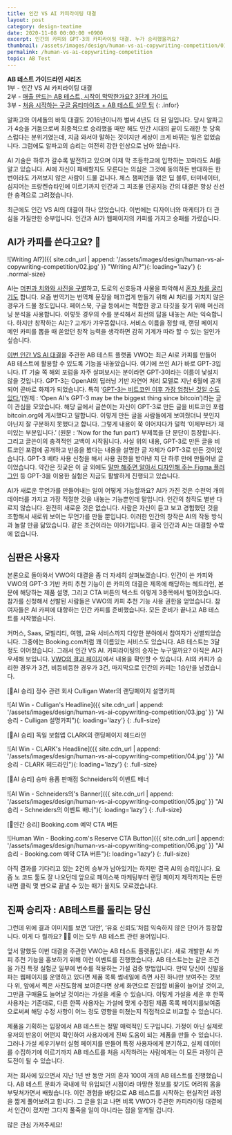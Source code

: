 ```yaml
---
title: 인간 VS AI 카피라이팅 대결
layout: post
category: design-teatime
date: 2020-11-08 00:00:00 +0900
excerpt: 인간의 카피와 GPT-3의 카피라이팅 대결. 누가 승리했을까요?
thumbnail: /assets/images/design/human-vs-ai-copywriting-competition/01.jpg
permalink: /human-vs-ai-copywriting-competition
topic: AB Test
---
```


**AB 테스트 가이드라인 시리즈**  
1부 - 인간 VS AI 카피라이팅 대결  
2부 - <a title='매거진 입맛 - 매출 만드는 AB 테스트, 시작이 막막한가요? 3단계 가이드' href='/3step-ab-test' rel='noopener'>매출 만드는 AB 테스트, 시작이 막막한가요? 3단계 가이드</a>  
3부 - <a title='매거진 입맛 - 처음 시작하는 구글 옵티마이즈 + AB 테스트 실무 팁' href='/starting-google-optimize' rel='noopener'>처음 시작하는 구글 옵티마이즈 + AB 테스트 실무 팁</a>
{: .infor}

알파고와 이세돌의 바둑 대결도 2016년이니까 벌써 4년도 더 된 일입니다. 당시 알파고가 4승을 거둠으로써 최종적으로 승리했을 때만 해도 인간 시대의 끝이 도래한 듯 당혹스럽다는 분위기였는데, 지금 와서야 말하는 것이지만 세상이 크게 바뀌는 일은 없었습니다. 그럼에도 알파고의 승리는 여전히 강한 인상으로 남아 있습니다.

AI 기술은 하루가 갈수록 발전하고 있으며 이제 막 초등학교에 입학하는 꼬마라도 AI를 알고 있습니다. AI에 자신이 패배할지도 모른다는 의심은 그것에 동의하든 반대하든 한 번이라도 가져보지 않은 사람이 드물 겁니다. 체스 챔피언을 꺾은 딥 블루, 터미네이터, 심지어는 프랑켄슈타인에 이르기까지 인간과 그 피조물 인공지능 간의 대결은 항상 신선한 충격으로 그려졌습니다.

최근에도 인간 VS AI의 대결이 하나 있었습니다. 이번에는 디자이너와 마케터가 더 관심을 가질만한 승부입니다. 인간과 AI가 웹페이지의 카피를 가지고 승패를 가렸습니다.

## AI가 카피를 쓴다고요? 🤔

![Writing AI?]({{ site.cdn_url | append: '/assets/images/design/human-vs-ai-copywriting-competition/02.jpg' }} "Writing AI?"){: loading='lazy'}
{: .normal-size}

AI는 [머핀과 치와와 사진을 구별](https://www.google.com/search?q=Chihuahua+or+muffin&client=firefox-b-d&source=lnms&tbm=isch&sa=X&ved=2ahUKEwidrNzqwevsAhU0y4sBHbxtCaUQ_AUoAXoECAwQAw&biw=771&bih=731&dpr=1.25)하고, 도로의 신호등과 사물을 파악해서 [혼자 차를 굴리기도](https://media.giphy.com/media/H7rpSYHRyYgamxQNqw/giphy.gif) 합니다. 요즘 번역기는 번역체 문장을 매끄럽게 만들기 위해 AI 처리를 거치지 않은 경우가 드물 정도입니다. 페이스북, 구글 등에서는 적합한 광고 타깃을 찾기 위해 머신러닝 분석을 사용합니다. 이렇듯 경우의 수를 분석해서 최선의 답을 내놓는 AI는 익숙합니다. 하지만 창작하는 AI는? 고개가 갸우뚱합니다. 서비스 이름을 정할 때, 랜딩 페이지 메인 카피를 뽑을 때 쏟았던 창작 능력을 생각하면 감히 기계가 따라 할 수 있는 일인가 싶습니다.

[이번 인간 VS AI 대결](https://vwo.com/ab-testing-openai-gpt-3/)을 주관한 AB 테스트 플랫폼 VWO는 최근 AI로 카피를 만들어 AB 테스트에 활용할 수 있도록 기능을 내놓았습니다. 여기에 쓰인 AI가 바로 GPT-3입니다. IT 기술 쪽 해외 포럼을 자주 살펴보시는 분이라면 GPT-3이라는 이름이 낯설지 않을 것입니다. GPT-3는 OpenAI의 딥러닝 기반 자연어 처리 모델로 지난 6월에 공개되어 곧바로 화제가 되었습니다. 특히 ‘[GPT-3는 비트코인 이후 가장 엄청난 것일 수도 있다.](https://maraoz.com/2020/07/18/openai-gpt3/)’(원제 : ‘Open AI's GPT-3 may be the biggest thing since bitcoin’)라는 글이 관심을 모았습니다. 해당 글에서 글쓴이는 자신이 GPT-3로 만든 글을 비트코인 포럼 bitcoin.org에 게시했다고 말합니다. 이렇게 만든 글을 사람들에게 보여줬더니 봇인지 아닌지 잘 구분하지 못했다고 합니다. 그렇게 내용이 쭉 이어지다가 덜컥 ‘이제부터가 재미있는 부분입니다.’ (원문 : ‘Now for the fun part’) 부제목을 단 문단이 등장합니다. 그리고 글쓴이의 충격적인 고백이 시작됩니다. 사실 위의 내용, GPT-3로 만든 글을 비트코인 포럼에 공개하고 반응을 봤다는 내용을 설명한 글 자체가 GPT-3로 만든 것이었습니다. GPT-3 베타 사용 신청을 해서 사용 권한을 받아낸 지 단 하루 만에 만들어낸 글이었습니다. 약간은 짓궂은 이 글 외에도 [말만 해주면 알아서 디자인해 주는 Figma 플러그인](https://twitter.com/jsngr/status/1284511080715362304) 등 GPT-3을 이용한 실험은 지금도 활발하게 진행되고 있습니다.

AI가 새로운 무언가를 만들어내는 일이 어떻게 가능할까요? AI가 가진 것은 수천억 개의 데이터를 가지고 가장 적절한 것을 내놓는 기능뿐인데 말입니다.  인간의 창작도 별반 다르지 않습니다. 완전히 새로운 것은 없습니다. 사람은 자신이 듣고 보고 경험했던 것을 조합해서 새로워 보이는 무언가를 만들 뿐입니다. 이러한 인간의 창작은 AI의 작동 방식과 놀랄 만큼 닮았습니다. 같은 조건이라는 이야기입니다. 결국 인간과 AI는 대결할 수밖에 없습니다.

## 심판은 사용자

본론으로 돌아와서 VWO의 대결을 좀 더 자세히 살펴보겠습니다. 인간이 쓴 카피와 VWO의 GPT-3 기반 카피 추천 기능이 쓴 카피의 대결은 제목에 해당하는 헤드라인, 본문에 해당하는 제품 설명, 그리고 CTA 버튼의 텍스트 이렇게 3종목에서 벌어졌습니다. 참가를 신청해서 선발된 사람들은 VWO의 카피 추천 기능 사용 권한을 얻었습니다. 참여자들은 AI 카피에 대항하는 인간 카피를 준비했습니다. 모든 준비가 끝나고 AB 테스트를 시작했습니다.

커머스, Saas, 모빌리티, 여행, 교육 서비스까지 다양한 분야에서 참여자가 선별되었습니다. 그중에는 Booking.com처럼 꽤 이름있는 서비스도 있습니다. AB 테스트는 3달 정도 이어졌습니다. 그래서 인간 VS AI. 카피라이팅의 승자는 누구일까요? 아직은 AI가 우세해 보입니다. [VWO의 결과 페이지](https://vwo.com/ab-testing-openai-gpt-3/results/)에서 내용을 확인할 수 있습니다. AI의 카피가 승리한 경우가 3건, 비등비등한 경우가 3건, 마지막으로 인간의 카피는 1승만을 남겼습니다.

[🤖AI 승리] 정수 관련 회사 Culligan Water의 랜딩페이지 설명카피

![AI Win - Culligan's Headline]({{ site.cdn_url | append: '/assets/images/design/human-vs-ai-copywriting-competition/03.jpg' }} "AI 승리 - Culligan 설명카피"){: loading='lazy'}
{: .full-size}

[🤖AI 승리] 독일 보험앱 CLARK의 랜딩페이지 헤드라인

![AI Win - CLARK's Headline]({{ site.cdn_url | append: '/assets/images/design/human-vs-ai-copywriting-competition/04.jpg' }} "AI 승리 - CLARK 헤드라인"){: loading='lazy'}
{: .full-size}

[🤖AI 승리] 승마 용품 판매점 Schneiders의 이벤트 배너

![AI Win - Schneiders의's Banner]({{ site.cdn_url | append: '/assets/images/design/human-vs-ai-copywriting-competition/05.jpg' }} "AI 승리 - Schneiders의 이벤트 배너"){: loading='lazy'}
{: .full-size}

[👩인간 승리] Booking.com 예약 CTA 버튼

![Human Win - Booking.com's Reserve CTA Button]({{ site.cdn_url | append: '/assets/images/design/human-vs-ai-copywriting-competition/06.jpg' }} "AI 승리 - Booking.com 예약 CTA 버튼"){: loading='lazy'}
{: .full-size}

아직 결과를 기다리고 있는 2건의 승부가 남아있기는 하지만 결국 AI의 승리입니다. 요즘 노 코드 툴도 잘 나오던데 앞으로 페이스북 마케팅부터 랜딩 페이지 제작까지는 돈만 내면 클릭 몇 번으로 끝낼 수 있는 때가 올지도 모르겠습니다.

## 진짜 승리자 : AB테스트를 돌리는 당신

그런데 위에 결과 이미지를 보면 ‘대안’, ‘유효 신뢰도’처럼 익숙하지 않은 단어가 등장합니다. 이게 다 뭘까요? 🤷‍♂️ 이는 모두 AB 테스트 관련 용어입니다.

앞서 말했듯 이번 대결을 주관한 VWO는 AB 테스트 플랫폼입니다. 새로 개발한 AI 카피 추천 기능을 홍보하기 위해 이런 이벤트를 진행했습니다. AB 테스트는는 같은 조건을 가진 특정 실험군 일부에 변수를 적용하는 가설 검증 방법입니다. 만약 당신이 신발을 파는 웹페이지를 운영하고 있다면 제품 목록 썸네일에 측면 사진 하나만 보여주는 것보다 위, 앞에서 찍은 사진도함께 보여준다면 상세 화면으로 진입할 비율이 늘어날 것이고, 그만큼 구매율도 늘어날 것이라는 가설을 세울 수 있습니다. 이렇게 가설을 세운 후 한쪽 사용자는 기존대로, 다른 한쪽 사용자는 가설에 맞게 수정된 제품 목록 페이지를보여줌으로써써 해당 수정 사항이 어느 정도 영향을 미쳤는지 직접적으로 비교할 수 있습니다.

제품을 기획하는 입장에서 AB 테스트는 정말 매력적인 도구입니다. 가정이 아닌 실제로 유저의 반응이 어떤지 확인하여 사용자에게 진짜 도움이 되는 제품을 만들 수 있습니다. 그러나 가설 세우기부터 실험 페이지를 만들어 특정 사용자에게 분기하고, 실제 데이터를 수집하기에 이르기까지 AB 테스트를 처음 시작하려는 사람에게는 이 모든 과정이 큰 도전이 될 수 있습니다.

저는 회사에 있으면서 지난 1년 반 동안 거의 혼자 100여 개의 AB 테스트를 진행했습니다. AB 테스트 문화가 국내에 막 유입되던 시점이라 마땅한 정보를 찾기도 어려워 몸을 부딪쳐가면서 배웠습니다. 이런 경험을 바탕으로 AB 테스트를 시작하는 현실적인 과정을 짧게 풀어보려고 합니다. 그 글을 읽고 나면 비록 VWO가 주관한 카피라이팅 대결에서 인간이 졌지만 그다지 풀죽을 일이 아니라는 점을 알게될 겁니다.

많은 관심 가져주세요!